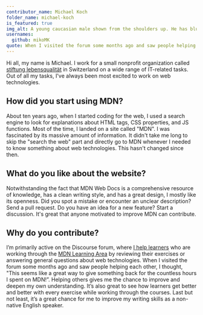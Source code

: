 ```yaml
---
contributor_name: Michael Koch
folder_name: michael-koch
is_featured: true
img_alt: A young caucasian male shown from the shoulders up. He has blue eyes, a long blond beard and a light grey shirt.
usernames:
  github: mikoMK
quote: When I visited the forum some months ago and saw people helping each other, I thought, "This seems like a great way to give something back for the countless hours I spent on MDN!". Helping others gives me the chance to improve and deepen my own understanding.
---
```


Hi all, my name is Michael. I work for a small nonprofit organization called [stiftung lebensqualität](https://stiftung-lq.net/) in Switzerland on a wide range of IT-related tasks. Out of all my tasks, I've always been most excited to work on web technologies.

## How did you start using MDN?

About ten years ago, when I started coding for the web, I used a search engine to look for explanations about HTML tags, CSS properties, and JS functions. Most of the time, I landed on a site called "MDN". I was fascinated by its massive amount of information. It didn't take me long to skip the "search the web" part and directly go to MDN whenever I needed to know something about web technologies. This hasn't changed since then.

## What do you like about the website?

Notwithstanding the fact that MDN Web Docs is a comprehensive resource of knowledge, has a clean writing style, and has a great design, I mostly like its openness. Did you spot a mistake or encounter an unclear description? Send a pull request. Do you have an idea for a new feature? Start a discussion. It's great that anyone motivated to improve MDN can contribute.

## Why do you contribute?

I’m primarily active on the Discourse forum, where [I help learners](https://discourse.mozilla.org/u/mikoMK) who are working through the [MDN Learning Area](https://developer.mozilla.org/en-US/docs/Learn) by reviewing their exercises or answering general questions about web technologies. When I visited the forum some months ago and saw people helping each other, I thought, "This seems like a great way to give something back for the countless hours I spent on MDN!”. Helping others gives me the chance to improve and deepen my own understanding. It’s also great to see how learners get better and better with every exercise while working through the courses. Last but not least, it’s a great chance for me to improve my writing skills as a non-native English speaker.
